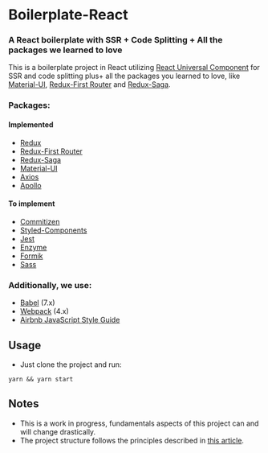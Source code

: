 # Boilerplate-React
### A React boilerplate with SSR + Code Splitting + All the packages we learned to love

This is a boilerplate project in React utilizing [React Universal Component](https://github.com/faceyspacey/react-universal-component) for SSR and code splitting plus+ all the packages you learned to love, like [Material-UI](https://github.com/mui-org/material-ui), [Redux-First Router](https://github.com/faceyspacey/redux-first-router) and [Redux-Saga](https://github.com/redux-saga/redux-saga).

### Packages:

#### Implemented

- [Redux](https://github.com/reduxjs/redux)
- [Redux-First Router](https://github.com/faceyspacey/redux-first-router)
- [Redux-Saga](https://github.com/redux-saga/redux-saga)
- [Material-UI](https://github.com/mui-org/material-ui)
- [Axios](https://github.com/axios/axios)
- [Apollo](https://github.com/apollographql/react-apollo)

#### To implement

- [Commitizen](https://github.com/commitizen/cz-cli)
- [Styled-Components](https://github.com/styled-components/styled-components)
- [Jest](https://github.com/facebook/jest)
- [Enzyme](https://github.com/airbnb/enzyme)
- [Formik](https://github.com/jaredpalmer/formik)
- [Sass](https://www.npmjs.com/package/sass-loader)

### Additionally, we use:

- [Babel](https://github.com/babel/babel) (7.x)
- [Webpack](https://github.com/webpack/webpack) (4.x)
- [Airbnb JavaScript Style Guide](https://github.com/airbnb/javascript)

## Usage

- Just clone the project and run:

```
yarn && yarn start
```

## Notes

- This is a work in progress, fundamentals aspects of this project can and will change drastically.
- The project structure follows the principles described in [this article](https://medium.com/@alexmngn/how-to-better-organize-your-react-applications-2fd3ea1920f1).
